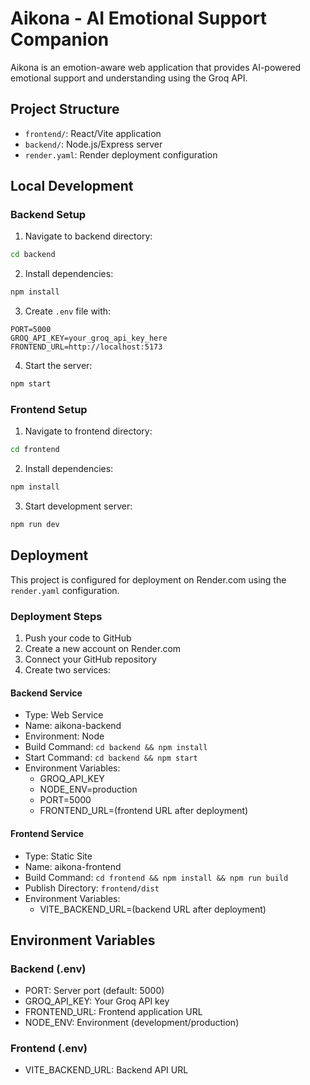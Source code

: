 # Aikona - AI Emotional Support Companion

Aikona is an emotion-aware web application that provides AI-powered emotional support and understanding using the Groq API.

## Project Structure

- `frontend/`: React/Vite application
- `backend/`: Node.js/Express server
- `render.yaml`: Render deployment configuration

## Local Development

### Backend Setup

1. Navigate to backend directory:
```bash
cd backend
```

2. Install dependencies:
```bash
npm install
```

3. Create `.env` file with:
```
PORT=5000
GROQ_API_KEY=your_groq_api_key_here
FRONTEND_URL=http://localhost:5173
```

4. Start the server:
```bash
npm start
```

### Frontend Setup

1. Navigate to frontend directory:
```bash
cd frontend
```

2. Install dependencies:
```bash
npm install
```

3. Start development server:
```bash
npm run dev
```

## Deployment

This project is configured for deployment on Render.com using the `render.yaml` configuration.

### Deployment Steps

1. Push your code to GitHub
2. Create a new account on Render.com
3. Connect your GitHub repository
4. Create two services:

#### Backend Service
- Type: Web Service
- Name: aikona-backend
- Environment: Node
- Build Command: `cd backend && npm install`
- Start Command: `cd backend && npm start`
- Environment Variables:
  * GROQ_API_KEY
  * NODE_ENV=production
  * PORT=5000
  * FRONTEND_URL=(frontend URL after deployment)

#### Frontend Service
- Type: Static Site
- Name: aikona-frontend
- Build Command: `cd frontend && npm install && npm run build`
- Publish Directory: `frontend/dist`
- Environment Variables:
  * VITE_BACKEND_URL=(backend URL after deployment)

## Environment Variables

### Backend (.env)
- PORT: Server port (default: 5000)
- GROQ_API_KEY: Your Groq API key
- FRONTEND_URL: Frontend application URL
- NODE_ENV: Environment (development/production)

### Frontend (.env)
- VITE_BACKEND_URL: Backend API URL 